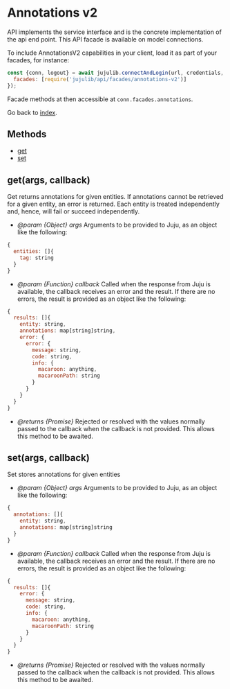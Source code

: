 <!---
NOTE: this file has been generated by the doc command in js-libjuju
on Tue 2018/11/27 16:23:13 UTC. Do not manually edit this file.
--->
# Annotations v2

API implements the service interface and is the concrete implementation of
  the api end point.
This API facade is available on model connections.

To include AnnotationsV2 capabilities in your client, load it as
part of your facades, for instance:
```javascript
const {conn, logout} = await jujulib.connectAndLogin(url, credentials, {
  facades: [require('jujulib/api/facades/annotations-v2')]
});
```
Facade methods at then accessible at `conn.facades.annotations`.

Go back to [index](index.md).

## Methods
- [get](#getargs-callback)
- [set](#setargs-callback)

## get(args, callback)
Get returns annotations for given entities. If annotations cannot be
    retrieved for a given entity, an error is returned. Each entity is
    treated independently and, hence, will fail or succeed independently.

- *@param {Object} args* Arguments to be provided to Juju, as an object like
  the following:
```javascript
{
  entities: []{
    tag: string
  }
}
```
- *@param {Function} callback* Called when the response from Juju is available,
  the callback receives an error and the result. If there are no errors, the
  result is provided as an object like the following:
```javascript
{
  results: []{
    entity: string,
    annotations: map[string]string,
    error: {
      error: {
        message: string,
        code: string,
        info: {
          macaroon: anything,
          macaroonPath: string
        }
      }
    }
  }
}
```
- *@returns {Promise}* Rejected or resolved with the values normally passed to
  the callback when the callback is not provided.
  This allows this method to be awaited.

## set(args, callback)
Set stores annotations for given entities

- *@param {Object} args* Arguments to be provided to Juju, as an object like
  the following:
```javascript
{
  annotations: []{
    entity: string,
    annotations: map[string]string
  }
}
```
- *@param {Function} callback* Called when the response from Juju is available,
  the callback receives an error and the result. If there are no errors, the
  result is provided as an object like the following:
```javascript
{
  results: []{
    error: {
      message: string,
      code: string,
      info: {
        macaroon: anything,
        macaroonPath: string
      }
    }
  }
}
```
- *@returns {Promise}* Rejected or resolved with the values normally passed to
  the callback when the callback is not provided.
  This allows this method to be awaited.